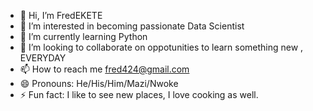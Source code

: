 - 👋 Hi, I’m FredEKETE
- 👀 I’m interested in becoming passionate Data Scientist
- 🌱 I’m currently learning Python
- 💞️ I’m looking to collaborate on oppotunities to learn something new , EVERYDAY
- 📫 How to reach me fred424@gmail.com
- 😄 Pronouns: He/His/Him/Mazi/Nwoke
- ⚡ Fun fact: I like to see new places, I love cooking as well.

<!---
Fredekete/Fredekete is a ✨ special ✨ repository because its `README.md` (this file) appears on your GitHub profile.
You can click the Preview link to take a look at your changes.
--->
